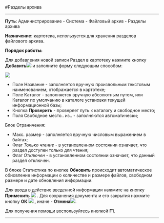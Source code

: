 ﻿#Разделы архива

--------------------------------------------------------------------------------


**Путь**:  Администрирование - Система - Файловый архив - Разделы архива

**Назначение:** картотека, используется для хранения разделов файлового архива.

**Порядок работы:**

Для добавления новой записи Раздел в картотеку нажмите кнопку **Добавить**![](topic:Администрирование.AddFiles.Btn_Add.png)  и заполните форму следующим способом:

![](topic:Администрирование.AddFiles.Screenshot_10925.jpg)

- Поле Название - заполняется вручную произвольным текстовым наименованием, отображается в картотеке;
- Поле Каталог  - заполняется вручную абсолютным путем, или Каталог по умолчанию в каталоге установки текущей информационной базы;
- Кнопка **Проверить** - проверяет путь к каталогу и свободное место;
- Поля Свободное место.. из.. - заполняются автоматически;

Блок Ограничения:

- Макс. размер - заполняется вручную числовым выражением в байтах;
- Флаг *Только чтение* - в установленном состоянии означает, что раздел доступен только для чтения;
- Флаг *Отключен* - в установленном состоянии означает, что данный раздел отключен.

В блоке Статистика по кнопке **Обновить** происходит автоматическое обновление информации о количестве и размере файлов, свободном размере и дате обновления информации.

Для ввода в действие введенной информации нажмите на кнопку **Применить** ![](topic:Администрирование.AddFiles.Btn_OK.png) .
Для сохранения документа и его закрытия нажмите кнопку **ОК**
 ![](topic:Администрирование.AddFiles.Btn_Post.png) , иначе  -  **Отмена**![](topic:Администрирование.AddFiles.BtnCloseCancel.png).


Для получения помощи воспользуйтесь кнопкой  **F1**.

----------

